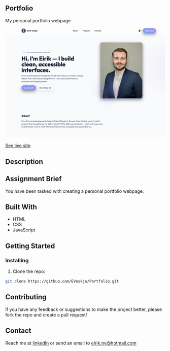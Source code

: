 ## Portfolio

My personal portfolio webpage

![image](/public/images/og-preview.jpg)

[See live site](https://portfolio-env.netlify.app/)

## Description

## Assignment Brief

You have been tasked with creating a personal portfolio webpage.

## Built With

- HTML
- CSS
- JavaScript

## Getting Started

### Installing

1. Clone the repo:

```bash
git clone https://github.com/EVeskje/Portfolio.git
```

## Contributing

If you have any feedback or suggestions to make the project better, please fork the repo and create a pull request!

## Contact

Reach me at [linkedIn](https://www.linkedin.com/in/env-link/) or send an email to eirik.nv@hotmail.com
